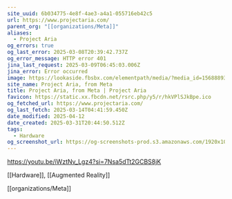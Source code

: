 ```yaml
---
site_uuid: 6b034775-4e8f-4ae3-a4a1-055716eb42c5
url: https://www.projectaria.com/
parent_org: "[[organizations/Meta]]"
aliases:
  - Project Aria
og_errors: true
og_last_error: 2025-03-08T20:39:42.737Z
og_error_message: HTTP error 401
jina_last_request: 2025-03-09T06:45:03.006Z
jina_error: Error occurred
image: https://lookaside.fbsbx.com/elementpath/media/?media_id=156888933607258&version=1741885842
site_name: Project Aria, from Meta
title: Project Aria, from Meta | Project Aria
favicon: https://static.xx.fbcdn.net/rsrc.php/y5/r/hkVPlSJkBpe.ico
og_fetched_url: https://www.projectaria.com/
og_last_fetch: 2025-03-14T04:41:59.450Z
date_modified: 2025-04-12
date_created: 2025-03-31T20:44:50.512Z
tags:
  - Hardware
og_screenshot_url: https://og-screenshots-prod.s3.amazonaws.com/1920x1080/80/false/f2277e9dc88ca7c6fe357b48e89baa262cf67c506a87e6aaa4b81cee6c14ab58.jpeg
---
```
































https://youtu.be/iWztNv_Lgz4?si=7Nsa5dTt2GCBS8jK

[[Hardware]], [[Augmented Reality]]


[[organizations/Meta]]
